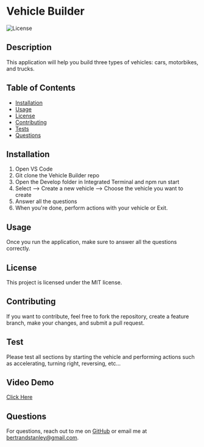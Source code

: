 # Vehicle Builder
![License](https://img.shields.io/badge/license-MIT-blue)

## Description
This application will help you build three types of vehicles: cars, motorbikes, and trucks.

## Table of Contents
- [Installation](#installation)
- [Usage](#usage)
- [License](#license)
- [Contributing](#contributing)
- [Tests](#tests)
- [Questions](#questions)

## Installation
1. Open VS Code 
2. Git clone the Vehicle Builder repo 
3. Open the Develop folder in Integrated Terminal and npm run start
4. Select --> Create a new vehicle --> Choose the vehicle you want to create
4. Answer all the questions
5. When you're done, perform actions with your vehicle or Exit.

## Usage
Once you run the application, make sure to answer all the questions correctly.

## License

This project is licensed under the MIT license.

## Contributing
If you want to contribute, feel free to fork the repository, create a feature branch, make your changes, and submit a pull request.

## Test
Please test all sections by starting the vehicle and performing actions such as accelerating, turning right, reversing, etc...

## Video Demo
[Click Here](https://youtu.be/nu2CTIALKdE)

## Questions
For questions, reach out to me on [GitHub](https://github.com/bertrandstanley) or email me at bertrandstanley@gmail.com.
